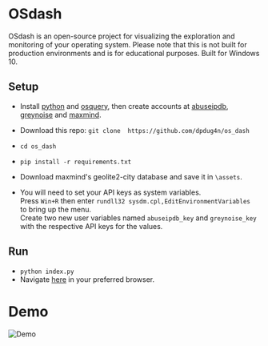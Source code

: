 # OSdash
OSdash is an open-source project for visualizing the exploration and monitoring of your operating system. Please note that this is not built for production environments and is for educational purposes. Built for Windows 10.    

## Setup  
* Install [python](https://www.python.org/) and [osquery](https://osquery.io/), then create accounts at [abuseipdb](https://www.abuseipdb.com/), [greynoise](https://developer.greynoise.io/docs/using-the-greynoise-community-api) and [maxmind](https://dev.maxmind.com/geoip/geoip2/geolite2/).  

* Download this repo: ```git clone  https://github.com/dpdug4n/os_dash```

* ``cd os_dash``
* ``pip install -r requirements.txt``

* Download maxmind's geolite2-city database and save it in ```\assets```.

* You will need to set your API keys as system variables.  
Press ``Win+R`` then enter ``rundll32 sysdm.cpl,EditEnvironmentVariables
`` to bring up the menu.  
Create two new user variables named ``abuseipdb_key`` and ``greynoise_key`` with the respective API keys for the values. 

## Run
* ``python index.py``
* Navigate [here](http://127.0.0.1:8050/home) in your preferred browser.

# Demo
![Demo](https://user-images.githubusercontent.com/33767549/116946034-1c287100-ac47-11eb-8d42-c47713a8a719.gif)

